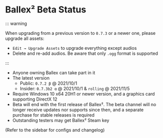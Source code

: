 # Ballex² Beta Status

::: warning

When upgrading from a previous version to `0.7.3` or a newer one, please upgrade all assets:

- `Edit → Upgrade Assets` to upgrade everything except audios
- Delete and re-add audios. Be aware that only `.ogg` format is supported

:::

- Anyone owning Ballex can take part in it
- The latest version
  - Public: `0.7.2 β` @ 2021/10/1
  - Insider: `0.7.3b2 α` @ 2021/10/1 & `rolling` @ 2021/11/5
- Require Windows 10 x64 20H1 or newer version, and a graphics card supporting DirectX 12
- Beta will end with the first release of Ballex². The beta channel will no longer receive updates nor supports since then, and a separate purchase for stable releases is required
- Outstanding testers may get Ballex² Steam key

(Refer to the sidebar for configs and changelog)
